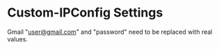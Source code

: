 # Custom-IPConfig Settings

Gmail "user@gmail.com" and "password" need to be replaced with real values.
